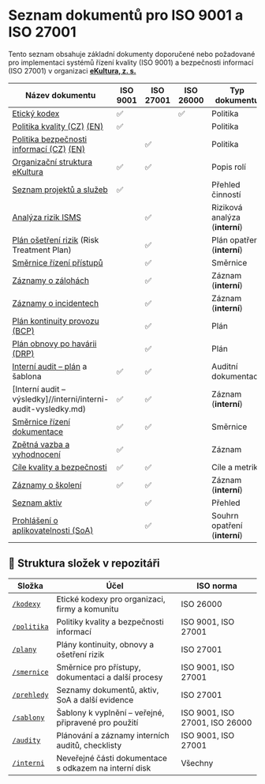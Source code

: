 # Seznam dokumentů pro ISO 9001 a ISO 27001

Tento seznam obsahuje základní dokumenty doporučené nebo požadované pro implementaci systémů řízení kvality (ISO 9001) a bezpečnosti informací (ISO 27001) v organizaci **[eKultura, z. s.](https://ekultura.eu)**

| Název dokumentu | ISO 9001 | ISO 27001 | ISO 26000 | Typ dokumentu | Povinný |
|------------------|--------|--------|--------|----------------|------|
| [Etický kodex](/kodexy/eticky-kodex-ekultura.md) | ✅ |  | ✅ | Politika | ✅ |
| [Politika kvality (CZ)](/politika/politika-kvality.md) [(EN)](politika/en/quality-policy.md) | ✅ |  |  | Politika | ✅ |
| [Politika bezpečnosti informací (CZ)](/politika/politika-bezpecnosti-informaci.md) [(EN)](/politika/en/information-security-policy.md) |  | ✅  | | Politika | ✅ |
| [Organizační struktura eKultura](/prehledy/organizacni-struktura.md) | ✅ | ✅  | | Popis rolí | ✅ |
| [Seznam projektů a služeb ](/prehledy/seznam-projektu-a-sluzeb.md)| ✅ |   | | Přehled činností | ➖ |
| [Analýza rizik ISMS](/interni/analyza-rizik-isms.md) |  | ✅  | | Riziková analýza (**interní**) | ✅ |
| [Plán ošetření rizik](/plany/http://plan-osetreni-rizik.md/) (Risk Treatment Plan) |  | ✅  | | Plán opatření (**interní**)| ✅ |
|[Směrnice řízení přístupů](/smernice/smernice-rizeni-pristupu.md) |  | ✅  | | Směrnice | ✅ |
| [Záznamy o zálohách](/interni/zaznamy-o-zalohach.md) |  | ✅  | | Záznam (**interní**) | ➖ |
| [Záznamy o incidentech](/interni/zaznamy-o-incidentech.md)|  | ✅  | | Záznam (**interní**) | ✅ |
| [Plán kontinuity provozu (BCP)](/plany/plan-kontinuity-provozu-bcp.md) |  | ✅  | | Plán | ✅ |
| [Plán obnovy po havárii (DRP)](/plany/plan-obnovy-po-havarii-drp.md) |  | ✅  | | Plán | ➖ |
| [Interní audit – plán](/audity/plan-interniho-auditu.md) a šablona | ✅ | ✅  | | Auditní dokumentace | ✅ |
| [Interní audit – výsledky]//interni/interni-audit-vysledky.md) | ✅ | ✅  | | Záznam (**interní**) | ✅ |
| [Směrnice řízení dokumentace](/smernice/smernice-rizeni-dokumentace.md) | ✅ | ✅  | | Směrnice | ✅ |
| [Zpětná vazba a vyhodnocení](/interni/zpetna-vazba-a-vyhodnoceni.md) | ✅ |   | | Záznam | ➖ |
| [Cíle kvality a bezpečnosti](/prehledy/cile-kvality-a-bezpecnosti.md) | ✅ | ✅  | | Cíle a metriky | ✅ |
| [Záznamy o školení](/interni/zaznamy-o-skoleni.md) | ✅ | ✅  | | Záznam (**interní**) | ✅ |
| [Seznam aktiv](seznam-aktiv.md) |  | ✅  | | Přehled | ✅ |
| [Prohlášení o aplikovatelnosti (SoA)](prohlaseni-o-aplikovatelnosti-soa.md) |  | ✅  | | Souhrn opatření (**interní**) | ✅ |


## 📂 Struktura složek v repozitáři

| Složka | Účel | ISO norma |
|--------|------|-----------|
| [`/kodexy`](/kodexy) | Etické kodexy pro organizaci, firmy a komunitu | ISO 26000 |
| [`/politika`](/politika) | Politiky kvality a bezpečnosti informací | ISO 9001, ISO 27001 |
| [`/plany`](/plany) | Plány kontinuity, obnovy a ošetření rizik | ISO 27001 |
| [`/smernice`](/smernice) | Směrnice pro přístupy, dokumentaci a další procesy | ISO 9001, ISO 27001 |
| [`/prehledy`](/prehledy) | Seznamy dokumentů, aktiv, SoA a další evidence | ISO 27001 |
| [`/sablony`](/sablony) | Šablony k vyplnění – veřejné, připravené pro použití | ISO 9001, ISO 27001, ISO 26000 |
| [`/audity`](/audity) | Plánování a záznamy interních auditů, checklisty | ISO 9001, ISO 27001 |
| [`/interni`](/interni) | Neveřejné části dokumentace s odkazem na interní disk | Všechny |

